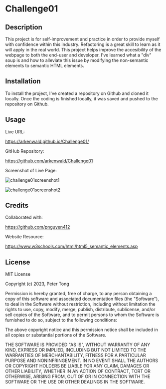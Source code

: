 # Challenge01

## Description

This project is for self-improvement and practice in order to provide myself with confidence within this industry.
Refactoring is a great skill to learn as it will apply in the real world.
This project helps improve the accesibility of the webpage to both the end-user and developer.
I've learned what a "div" soup is and how to alleviate this issue by modifying the non-semantic elements to semantic HTML elements.

## Installation

To install the project, I've created a repository on Github and cloned it locally.  Once the coding is finished locally, it was saved and pushed to the repository on Github.

## Usage

Live URL: 

https://arkenwald.github.io/Challenge01/

GitHub Repository:

https://github.com/arkenwald/Challenge01

Screenshot of Live Page:

![challenge01screenshot1](https://github.com/arkenwald/Challenge01/assets/149994852/a1e93fcd-168f-4b4c-962e-d866a9a741db)

![challenge01screenshot2](https://github.com/arkenwald/Challenge01/assets/149994852/63579d54-fff7-4e54-92c1-fbec91884ed0)

## Credits

Collaborated with:

https://github.com/pnguyen412

Website Resource:

https://www.w3schools.com/html/html5_semantic_elements.asp

## License

MIT License

Copyright (c) 2023, Peter Tong

Permission is hereby granted, free of charge, to any person obtaining a copy
of this software and associated documentation files (the "Software"), to deal
in the Software without restriction, including without limitation the rights
to use, copy, modify, merge, publish, distribute, sublicense, and/or sell
copies of the Software, and to permit persons to whom the Software is
furnished to do so, subject to the following conditions:

The above copyright notice and this permission notice shall be included in all
copies or substantial portions of the Software.

THE SOFTWARE IS PROVIDED "AS IS", WITHOUT WARRANTY OF ANY KIND, EXPRESS OR
IMPLIED, INCLUDING BUT NOT LIMITED TO THE WARRANTIES OF MERCHANTABILITY,
FITNESS FOR A PARTICULAR PURPOSE AND NONINFRINGEMENT. IN NO EVENT SHALL THE
AUTHORS OR COPYRIGHT HOLDERS BE LIABLE FOR ANY CLAIM, DAMAGES OR OTHER
LIABILITY, WHETHER IN AN ACTION OF CONTRACT, TORT OR OTHERWISE, ARISING FROM,
OUT OF OR IN CONNECTION WITH THE SOFTWARE OR THE USE OR OTHER DEALINGS IN THE
SOFTWARE.





